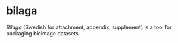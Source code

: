 # bilaga

*Bilaga* (Swedish for attachment, appendix, supplement) is a tool for packaging bioimage datasets
